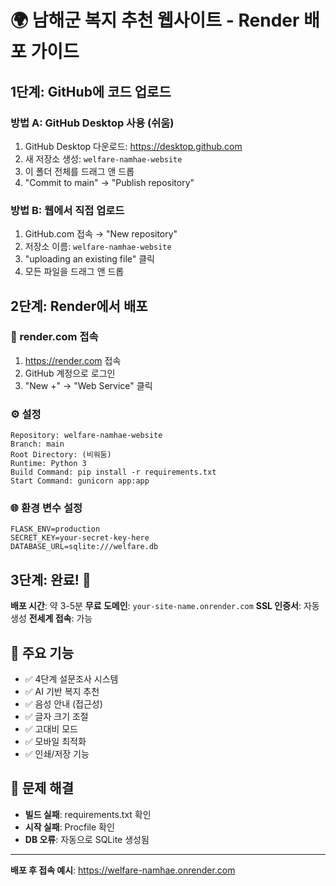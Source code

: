 # 🌍 남해군 복지 추천 웹사이트 - Render 배포 가이드

## 1단계: GitHub에 코드 업로드

### 방법 A: GitHub Desktop 사용 (쉬움)
1. GitHub Desktop 다운로드: https://desktop.github.com
2. 새 저장소 생성: `welfare-namhae-website`
3. 이 폴더 전체를 드래그 앤 드롭
4. "Commit to main" → "Publish repository"

### 방법 B: 웹에서 직접 업로드
1. GitHub.com 접속 → "New repository"
2. 저장소 이름: `welfare-namhae-website`
3. "uploading an existing file" 클릭
4. 모든 파일을 드래그 앤 드롭

## 2단계: Render에서 배포

### 🔗 render.com 접속
1. https://render.com 접속
2. GitHub 계정으로 로그인
3. "New +" → "Web Service" 클릭

### ⚙️ 설정
```
Repository: welfare-namhae-website
Branch: main
Root Directory: (비워둠)
Runtime: Python 3
Build Command: pip install -r requirements.txt
Start Command: gunicorn app:app
```

### 🌐 환경 변수 설정
```
FLASK_ENV=production
SECRET_KEY=your-secret-key-here
DATABASE_URL=sqlite:///welfare.db
```

## 3단계: 완료! 🎉

**배포 시간**: 약 3-5분
**무료 도메인**: `your-site-name.onrender.com`
**SSL 인증서**: 자동 생성
**전세계 접속**: 가능

## 📱 주요 기능
- ✅ 4단계 설문조사 시스템
- ✅ AI 기반 복지 추천
- ✅ 음성 안내 (접근성)
- ✅ 글자 크기 조절
- ✅ 고대비 모드
- ✅ 모바일 최적화
- ✅ 인쇄/저장 기능

## 🔧 문제 해결
- **빌드 실패**: requirements.txt 확인
- **시작 실패**: Procfile 확인
- **DB 오류**: 자동으로 SQLite 생성됨

---
**배포 후 접속 예시**: https://welfare-namhae.onrender.com 